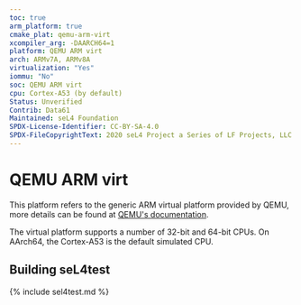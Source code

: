```yaml
---
toc: true
arm_platform: true
cmake_plat: qemu-arm-virt
xcompiler_arg: -DAARCH64=1
platform: QEMU ARM virt
arch: ARMv7A, ARMv8A
virtualization: "Yes"
iommu: "No"
soc: QEMU ARM virt
cpu: Cortex-A53 (by default)
Status: Unverified
Contrib: Data61
Maintained: seL4 Foundation
SPDX-License-Identifier: CC-BY-SA-4.0
SPDX-FileCopyrightText: 2020 seL4 Project a Series of LF Projects, LLC.
---
```


# QEMU ARM virt

This platform refers to the generic ARM virtual platform provided by QEMU, more details can be
found at [QEMU's documentation](https://www.qemu.org/docs/master/system/arm/virt.html).

The virtual platform supports a number of 32-bit and 64-bit CPUs. On AArch64, the Cortex-A53 is
the default simulated CPU.

## Building seL4test

{% include sel4test.md %}
